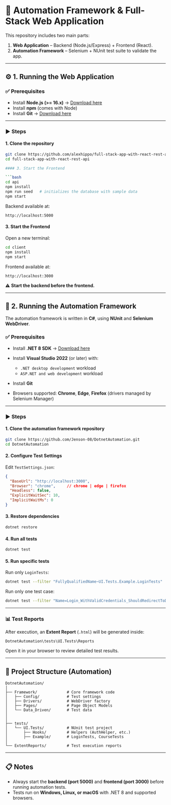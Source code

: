 ﻿# 📘 Automation Framework & Full-Stack Web Application 

This repository includes two main parts:  

1. **Web Application** – Backend (Node.js/Express) + Frontend (React).  
2. **Automation Framework** – Selenium + NUnit test suite to validate the app.  

---

## ⚙️ 1. Running the Web Application  

### ✅ Prerequisites
- Install **Node.js (>= 16.x)** → [Download here](https://nodejs.org/en/download/)  
- Install **npm** (comes with Node)  
- Install **Git** → [Download here](https://git-scm.com/)  

---

### ▶️ Steps

#### 1. Clone the repository
```bash
git clone https://github.com/alexhippo/full-stack-app-with-react-rest-api.git
cd full-stack-app-with-react-rest-api

#### 3. Start the Frontend

```bash
cd api
npm install
npm run seed   # initializes the database with sample data
npm start
```

Backend available at:

```
http://localhost:5000
```

#### 3. Start the Frontend

Open a new terminal:

```bash
cd client
npm install
npm start
```

Frontend available at:

```
http://localhost:3000
```

⚠️ **Start the backend before the frontend.**

---

## 🧪 2. Running the Automation Framework

The automation framework is written in **C#**, using **NUnit** and **Selenium WebDriver**.

### ✅ Prerequisites

* Install **.NET 8 SDK** → [Download here](https://dotnet.microsoft.com/en-us/download/dotnet/8.0)
* Install **Visual Studio 2022** (or later) with:

  * `.NET desktop development` workload
  * `ASP.NET and web development` workload
* Install **Git**
* Browsers supported: **Chrome**, **Edge**, **Firefox** (drivers managed by Selenium Manager)

---

### ▶️ Steps

#### 1. Clone the automation framework repository

```bash
git clone https://github.com/Jenson-08/DotnetAutomation.git
cd DotnetAutomation
```

#### 2. Configure Test Settings

Edit `TestSettings.json`:

```json
{
  "BaseUrl": "http://localhost:3000",
  "Browser": "chrome",     // chrome | edge | firefox
  "Headless": false,
  "ExplicitWaitSec": 10,
  "ImplicitWaitMs": 0
}
```

#### 3. Restore dependencies

```bash
dotnet restore
```

#### 4. Run all tests

```bash
dotnet test
```

#### 5. Run specific tests

Run only `LoginTests`:

```bash
dotnet test --filter "FullyQualifiedName~UI.Tests.Example.LoginTests"
```

Run only one test case:

```bash
dotnet test --filter "Name=Login_WithValidCredentials_ShouldRedirectToDashboard"
```

---

### 📊 Test Reports

After execution, an **Extent Report** (`.html`) will be generated inside:

```
DotnetAutomation\tests\UI.Tests\Reports
```

Open it in your browser to review detailed test results.

---

## 📂 Project Structure (Automation)

```
DotnetAutomation/
│
├── Framework/             # Core framework code
│   ├── Config/            # Test settings
│   ├── Drivers/           # WebDriver factory
│   ├── Pages/             # Page Object Models
│   └── Data_Driven/       # Test data
│   
│
├── tests/
│   └── UI.Tests/          # NUnit test project
│       ├── Hooks/         # Helpers (AuthHelper, etc.)
│       ├── Example/       # LoginTests, CourseTests
│
└── ExtentReports/         # Test execution reports
```

---

## 📋 Notes

* Always start the **backend (port 5000)** and **frontend (port 3000)** before running automation tests.
* Tests run on **Windows, Linux, or macOS** with .NET 8 and supported browsers.


